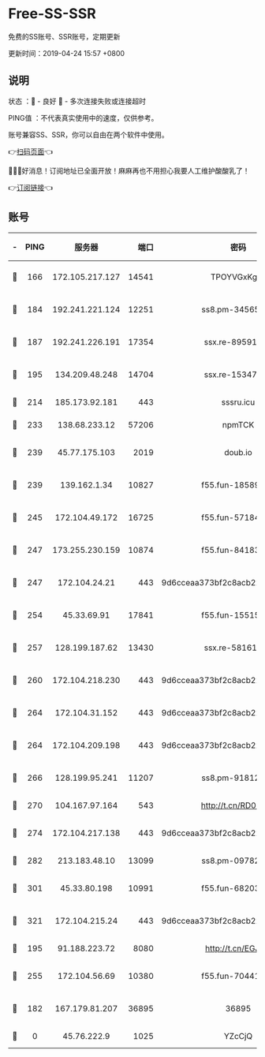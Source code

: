 # Free-SS-SSR

免费的SS账号、SSR账号，定期更新

更新时间：2019-04-24 15:57 +0800

## 说明

状态     ：🙂 - 良好 🙁 - 多次连接失败或连接超时

PING值   ：不代表真实使用中的速度，仅供参考。

账号兼容SS、SSR，你可以自由在两个软件中使用。

👉[扫码页面](https://liesauer.github.io/Free-SS-SSR/)👈

🎉🎉🎉好消息！订阅地址已全面开放！麻麻再也不用担心我要人工维护酸酸乳了！

👉[订阅链接](https://www.liesauer.net/yogurt/subscribe?ACCESS_TOKEN=DAYxR3mMaZAsaqUb)👈

## 账号

|-|PING|服务器|端口|密码|加密方式|区域|
|:----:|:----:|:-----:|-----:|:----:|:----:|:----:|
|🙂|166|172.105.217.127|14541|TPOYVGxKglpi|aes-256-cfb|JP|
|🙂|184|192.241.221.124|12251|ss8.pm-34565272|aes-256-cfb|US|
|🙂|187|192.241.226.191|17354|ssx.re-89591313|aes-256-cfb|US|
|🙂|195|134.209.48.248|14704|ssx.re-15347823|aes-256-cfb|US|
|🙂|214|185.173.92.181|443|sssru.icu|rc4-md5|RU|
|🙂|233|138.68.233.12|57206|npmTCK|rc4-md5|US|
|🙂|239|45.77.175.103|2019|doub.io|aes-128-ctr|SG|
|🙂|239|139.162.1.34|10827|f55.fun-18589749|aes-256-cfb|SG|
|🙂|245|172.104.49.172|16725|f55.fun-57184998|aes-256-cfb|SG|
|🙂|247|173.255.230.159|10874|f55.fun-84183514|aes-256-cfb|US|
|🙂|247|172.104.24.21|443|9d6cceaa373bf2c8acb22e60b6a58be6|aes-256-cfb|US|
|🙂|254|45.33.69.91|17841|f55.fun-15515168|aes-256-cfb|US|
|🙂|257|128.199.187.62|13430|ssx.re-58161768|aes-256-cfb|SG|
|🙂|260|172.104.218.230|443|9d6cceaa373bf2c8acb22e60b6a58be6|aes-256-cfb|US|
|🙂|264|172.104.31.152|443|9d6cceaa373bf2c8acb22e60b6a58be6|aes-256-cfb|US|
|🙂|264|172.104.209.198|443|9d6cceaa373bf2c8acb22e60b6a58be6|aes-256-cfb|US|
|🙂|266|128.199.95.241|11207|ss8.pm-91812416|aes-256-cfb|SG|
|🙂|270|104.167.97.164|543|http://t.cn/RD0D7sx|rc4-md5|CA|
|🙂|274|172.104.217.138|443|9d6cceaa373bf2c8acb22e60b6a58be6|aes-256-cfb|US|
|🙂|282|213.183.48.10|13099|ss8.pm-09782866|rc4-md5|RU|
|🙂|301|45.33.80.198|10991|f55.fun-68203987|aes-256-cfb|US|
|🙂|321|172.104.215.24|443|9d6cceaa373bf2c8acb22e60b6a58be6|aes-256-cfb|US|
|🙂|195|91.188.223.72|8080|http://t.cn/EGJIyrl|rc4-md5|RU|
|🙂|255|172.104.56.69|10380|f55.fun-70441815|aes-256-cfb|SG|
|🙁|182|167.179.81.207|36895|36895|aes-256-cfb|JP|
|🙁|0|45.76.222.9|1025|YZcCjQ|rc4-md5|JP|
